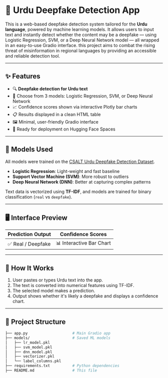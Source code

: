 # 🧠 Urdu Deepfake Detection App

This is a web-based deepfake detection system tailored for the **Urdu language**, powered by machine learning models. It allows users to input text and instantly detect whether the content may be a deepfake — using Logistic Regression, SVM, or a Deep Neural Network model — all wrapped in an easy-to-use Gradio interface.
this project aims to combat the rising threat of misinformation in regional languages by providing an accessible and reliable detection tool.

---


## ✨ Features

- 🔍 **Deepfake detection for Urdu text**
- 🤖 Choose from 3 models: Logistic Regression, SVM, or Deep Neural Network
- 📈 Confidence scores shown via interactive Plotly bar charts
- 📋 Results displayed in a clean HTML table
- 🖼️ Minimal, user-friendly Gradio interface
- 💾 Ready for deployment on Hugging Face Spaces

---

## 🧠 Models Used

All models were trained on the [CSALT Urdu Deepfake Detection Dataset](https://huggingface.co/datasets/CSALT/deepfake_detection_dataset_urdu).

- **Logistic Regression**: Light-weight and fast baseline
- **Support Vector Machine (SVM)**: More robust to outliers
- **Deep Neural Network (DNN)**: Better at capturing complex patterns

Text data is vectorized using **TF-IDF**, and models are trained for binary classification (`real` vs `deepfake`).

---

## 🖥️ Interface Preview

| Prediction Output | Confidence Scores |
|------------------|------------------|
| ✅ Real / Deepfake | 📊 Interactive Bar Chart |

---

## 🔧 How It Works

1. User pastes or types Urdu text into the app.
2. The text is converted into numerical features using TF-IDF.
3. The selected model makes a prediction.
4. Output shows whether it's likely a deepfake and displays a confidence chart.

---

## 📂 Project Structure

```bash
├── app.py                    # Main Gradio app
├── models/                   # Saved ML models
│   ├── lr_model.pkl
│   ├── svm_model.pkl
│   ├── dnn_model.pkl
│   ├── vectorizer.pkl
│   └── label_columns.pkl
├── requirements.txt          # Python dependencies
├── README.md                 # This file
